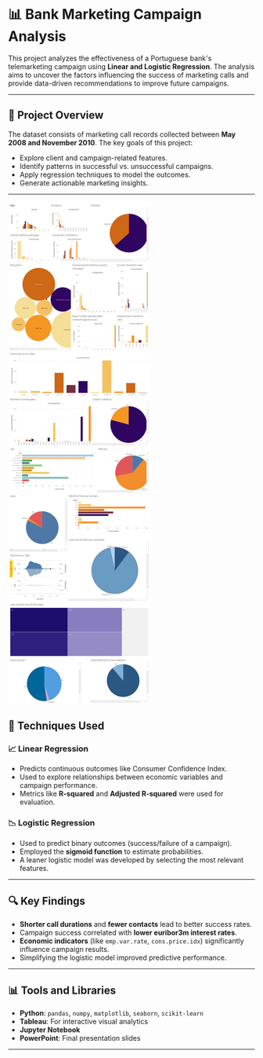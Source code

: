 # 📊 Bank Marketing Campaign Analysis

This project analyzes the effectiveness of a Portuguese bank's telemarketing campaign using **Linear and Logistic Regression**. The analysis aims to uncover the factors influencing the success of marketing calls and provide data-driven recommendations to improve future campaigns.

---



## 📌 Project Overview

The dataset consists of marketing call records collected between **May 2008 and November 2010**. The key goals of this project:

- Explore client and campaign-related features.
- Identify patterns in successful vs. unsuccessful campaigns.
- Apply regression techniques to model the outcomes.
- Generate actionable marketing insights.

---
![Tableau Dashboard Preview](Dashboard.png)

## 🧠 Techniques Used

### 📈 Linear Regression

- Predicts continuous outcomes like Consumer Confidence Index.
- Used to explore relationships between economic variables and campaign performance.
- Metrics like **R-squared** and **Adjusted R-squared** were used for evaluation.

### 📉 Logistic Regression

- Used to predict binary outcomes (success/failure of a campaign).
- Employed the **sigmoid function** to estimate probabilities.
- A leaner logistic model was developed by selecting the most relevant features.

---

## 🔍 Key Findings

- **Shorter call durations** and **fewer contacts** lead to better success rates.
- Campaign success correlated with **lower euribor3m interest rates**.
- **Economic indicators** (like `emp.var.rate`, `cons.price.idx`) significantly influence campaign results.
- Simplifying the logistic model improved predictive performance.

---

## 📊 Tools and Libraries

- **Python**: `pandas`, `numpy`, `matplotlib`, `seaborn`, `scikit-learn`
- **Tableau**: For interactive visual analytics
- **Jupyter Notebook**
- **PowerPoint**: Final presentation slides


---


